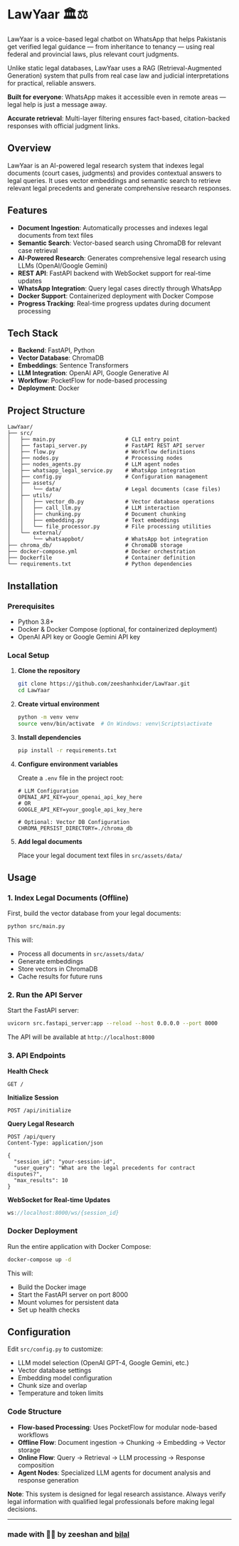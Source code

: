 # LawYaar 🏛️⚖️

LawYaar is a voice-based legal chatbot on WhatsApp that helps Pakistanis get verified legal guidance — from inheritance to tenancy — using real federal and provincial laws, plus relevant court judgments.

Unlike static legal databases, LawYaar uses a RAG (Retrieval-Augmented Generation) system that pulls from real case law and judicial interpretations for practical, reliable answers.

**Built for everyone**: WhatsApp makes it accessible even in remote areas — legal help is just a message away.

**Accurate retrieval**: Multi-layer filtering ensures fact-based, citation-backed responses with official judgment links.

## Overview

LawYaar is an AI-powered legal research system that indexes legal documents (court cases, judgments) and provides contextual answers to legal queries. It uses vector embeddings and semantic search to retrieve relevant legal precedents and generate comprehensive research responses.

## Features

- **Document Ingestion**: Automatically processes and indexes legal documents from text files
- **Semantic Search**: Vector-based search using ChromaDB for relevant case retrieval
- **AI-Powered Research**: Generates comprehensive legal research using LLMs (OpenAI/Google Gemini)
- **REST API**: FastAPI backend with WebSocket support for real-time updates
- **WhatsApp Integration**: Query legal cases directly through WhatsApp
- **Docker Support**: Containerized deployment with Docker Compose
- **Progress Tracking**: Real-time progress updates during document processing

## Tech Stack

- **Backend**: FastAPI, Python
- **Vector Database**: ChromaDB
- **Embeddings**: Sentence Transformers
- **LLM Integration**: OpenAI API, Google Generative AI
- **Workflow**: PocketFlow for node-based processing
- **Deployment**: Docker

## Project Structure

```
LawYaar/
├── src/
│   ├── main.py                      # CLI entry point
│   ├── fastapi_server.py            # FastAPI REST API server
│   ├── flow.py                      # Workflow definitions
│   ├── nodes.py                     # Processing nodes
│   ├── nodes_agents.py              # LLM agent nodes
│   ├── whatsapp_legal_service.py    # WhatsApp integration
│   ├── config.py                    # Configuration management
│   ├── assets/
│   │   └── data/                    # Legal documents (case files)
│   ├── utils/
│   │   ├── vector_db.py             # Vector database operations
│   │   ├── call_llm.py              # LLM interaction
│   │   ├── chunking.py              # Document chunking
│   │   ├── embedding.py             # Text embeddings
│   │   └── file_processor.py        # File processing utilities
│   └── external/
│       └── whatsappbot/             # WhatsApp bot integration
├── chroma_db/                       # ChromaDB storage
├── docker-compose.yml               # Docker orchestration
├── Dockerfile                       # Container definition
└── requirements.txt                 # Python dependencies
```

## Installation

### Prerequisites

- Python 3.8+
- Docker & Docker Compose (optional, for containerized deployment)
- OpenAI API key or Google Gemini API key

### Local Setup

1. **Clone the repository**

   ```bash
   git clone https://github.com/zeeshanhxider/LawYaar.git
   cd LawYaar
   ```

2. **Create virtual environment**

   ```bash
   python -m venv venv
   source venv/bin/activate  # On Windows: venv\Scripts\activate
   ```

3. **Install dependencies**

   ```bash
   pip install -r requirements.txt
   ```

4. **Configure environment variables**

   Create a `.env` file in the project root:

   ```env
   # LLM Configuration
   OPENAI_API_KEY=your_openai_api_key_here
   # OR
   GOOGLE_API_KEY=your_google_api_key_here

   # Optional: Vector DB Configuration
   CHROMA_PERSIST_DIRECTORY=./chroma_db
   ```

5. **Add legal documents**

   Place your legal document text files in `src/assets/data/`

## Usage

### 1. Index Legal Documents (Offline)

First, build the vector database from your legal documents:

```bash
python src/main.py
```

This will:

- Process all documents in `src/assets/data/`
- Generate embeddings
- Store vectors in ChromaDB
- Cache results for future runs

### 2. Run the API Server

Start the FastAPI server:

```bash
uvicorn src.fastapi_server:app --reload --host 0.0.0.0 --port 8000
```

The API will be available at `http://localhost:8000`

### 3. API Endpoints

**Health Check**

```http
GET /
```

**Initialize Session**

```http
POST /api/initialize
```

**Query Legal Research**

```http
POST /api/query
Content-Type: application/json

{
  "session_id": "your-session-id",
  "user_query": "What are the legal precedents for contract disputes?",
  "max_results": 10
}
```

**WebSocket for Real-time Updates**

```javascript
ws://localhost:8000/ws/{session_id}
```

### Docker Deployment

Run the entire application with Docker Compose:

```bash
docker-compose up -d
```

This will:

- Build the Docker image
- Start the FastAPI server on port 8000
- Mount volumes for persistent data
- Set up health checks

## Configuration

Edit `src/config.py` to customize:

- LLM model selection (OpenAI GPT-4, Google Gemini, etc.)
- Vector database settings
- Embedding model configuration
- Chunk size and overlap
- Temperature and token limits

### Code Structure

- **Flow-based Processing**: Uses PocketFlow for modular node-based workflows
- **Offline Flow**: Document ingestion → Chunking → Embedding → Vector storage
- **Online Flow**: Query → Retrieval → LLM processing → Response composition
- **Agent Nodes**: Specialized LLM agents for document analysis and response generation

**Note**: This system is designed for legal research assistance. Always verify legal information with qualified legal professionals before making legal decisions.

---

### made with 🧡💚 by zeeshan and [bilal](https://github.com/Bilal-Ahmad6)
